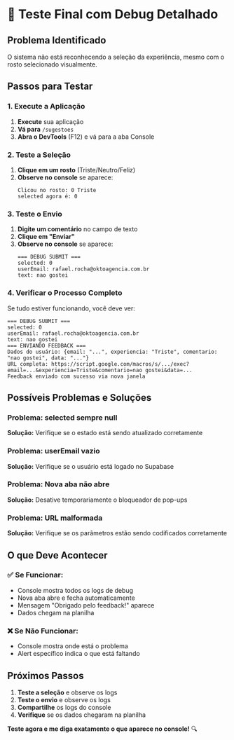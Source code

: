 # 🧪 Teste Final com Debug Detalhado

## Problema Identificado
O sistema não está reconhecendo a seleção da experiência, mesmo com o rosto selecionado visualmente.

## Passos para Testar

### 1. Execute a Aplicação
1. **Execute** sua aplicação
2. **Vá para** `/sugestoes`
3. **Abra o DevTools** (F12) e vá para a aba Console

### 2. Teste a Seleção
1. **Clique em um rosto** (Triste/Neutro/Feliz)
2. **Observe no console** se aparece:
   ```
   Clicou no rosto: 0 Triste
   selected agora é: 0
   ```

### 3. Teste o Envio
1. **Digite um comentário** no campo de texto
2. **Clique em "Enviar"**
3. **Observe no console** se aparece:
   ```
   === DEBUG SUBMIT ===
   selected: 0
   userEmail: rafael.rocha@oktoagencia.com.br
   text: nao gostei
   ```

### 4. Verificar o Processo Completo
Se tudo estiver funcionando, você deve ver:
```
=== DEBUG SUBMIT ===
selected: 0
userEmail: rafael.rocha@oktoagencia.com.br
text: nao gostei
=== ENVIANDO FEEDBACK ===
Dados do usuário: {email: "...", experiencia: "Triste", comentario: "nao gostei", data: "..."}
URL completa: https://script.google.com/macros/s/.../exec?email=...&experiencia=Triste&comentario=nao gostei&data=...
Feedback enviado com sucesso via nova janela
```

## Possíveis Problemas e Soluções

### Problema: selected sempre null
**Solução:** Verifique se o estado está sendo atualizado corretamente

### Problema: userEmail vazio
**Solução:** Verifique se o usuário está logado no Supabase

### Problema: Nova aba não abre
**Solução:** Desative temporariamente o bloqueador de pop-ups

### Problema: URL malformada
**Solução:** Verifique se os parâmetros estão sendo codificados corretamente

## O que Deve Acontecer

### ✅ Se Funcionar:
- Console mostra todos os logs de debug
- Nova aba abre e fecha automaticamente
- Mensagem "Obrigado pelo feedback!" aparece
- Dados chegam na planilha

### ❌ Se Não Funcionar:
- Console mostra onde está o problema
- Alert específico indica o que está faltando

## Próximos Passos

1. **Teste a seleção** e observe os logs
2. **Teste o envio** e observe os logs
3. **Compartilhe** os logs do console
4. **Verifique** se os dados chegaram na planilha

**Teste agora e me diga exatamente o que aparece no console!** 🔍 